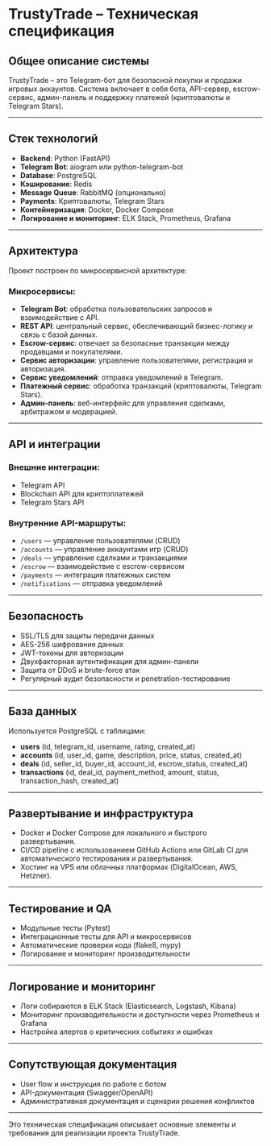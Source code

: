 # TrustyTrade – Техническая спецификация

## Общее описание системы

TrustyTrade – это Telegram-бот для безопасной покупки и продажи игровых аккаунтов. Система включает в себя бота, API-сервер, escrow-сервис, админ-панель и поддержку платежей (криптовалюты и Telegram Stars).

---

## Стек технологий

- **Backend**: Python (FastAPI)
- **Telegram Bot**: aiogram или python-telegram-bot
- **Database**: PostgreSQL
- **Кэширование**: Redis
- **Message Queue**: RabbitMQ (опционально)
- **Payments**: Криптовалюты, Telegram Stars
- **Контейнеризация**: Docker, Docker Compose
- **Логирование и мониторинг**: ELK Stack, Prometheus, Grafana

---

## Архитектура

Проект построен по микросервисной архитектуре:

### Микросервисы:
- **Telegram Bot**: обработка пользовательских запросов и взаимодействие с API.
- **REST API**: центральный сервис, обеспечивающий бизнес-логику и связь с базой данных.
- **Escrow-сервис**: отвечает за безопасные транзакции между продавцами и покупателями.
- **Сервис авторизации**: управление пользователями, регистрация и авторизация.
- **Сервис уведомлений**: отправка уведомлений в Telegram.
- **Платежный сервис**: обработка транзакций (криптовалюты, Telegram Stars).
- **Админ-панель**: веб-интерфейс для управления сделками, арбитражом и модерацией.

---

## API и интеграции

### Внешние интеграции:
- Telegram API
- Blockchain API для криптоплатежей
- Telegram Stars API

### Внутренние API-маршруты:

- `/users` — управление пользователями (CRUD)
- `/accounts` — управление аккаунтами игр (CRUD)
- `/deals` — управление сделками и транзакциями
- `/escrow` — взаимодействие с escrow-сервисом
- `/payments` — интеграция платежных систем
- `/notifications` — отправка уведомлений

---

## Безопасность

- SSL/TLS для защиты передачи данных
- AES-256 шифрование данных
- JWT-токены для авторизации
- Двухфакторная аутентификация для админ-панели
- Защита от DDoS и brute-force атак
- Регулярный аудит безопасности и penetration-тестирование

---

## База данных

Используется PostgreSQL с таблицами:

- **users** (id, telegram_id, username, rating, created_at)
- **accounts** (id, user_id, game, description, price, status, created_at)
- **deals** (id, seller_id, buyer_id, account_id, escrow_status, created_at)
- **transactions** (id, deal_id, payment_method, amount, status, transaction_hash, created_at)

---

## Развертывание и инфраструктура

- Docker и Docker Compose для локального и быстрого развертывания.
- CI/CD pipeline с использованием GitHub Actions или GitLab CI для автоматического тестирования и развертывания.
- Хостинг на VPS или облачных платформах (DigitalOcean, AWS, Hetzner).

---

## Тестирование и QA

- Модульные тесты (Pytest)
- Интеграционные тесты для API и микросервисов
- Автоматические проверки кода (flake8, mypy)
- Логирование и мониторинг производительности

---

## Логирование и мониторинг

- Логи собираются в ELK Stack (Elasticsearch, Logstash, Kibana)
- Мониторинг производительности и доступности через Prometheus и Grafana
- Настройка алертов о критических событиях и ошибках

---

## Сопутствующая документация

- User flow и инструкция по работе с ботом
- API-документация (Swagger/OpenAPI)
- Административная документация и сценарии решения конфликтов

---

Это техническая спецификация описывает основные элементы и требования для реализации проекта TrustyTrade.